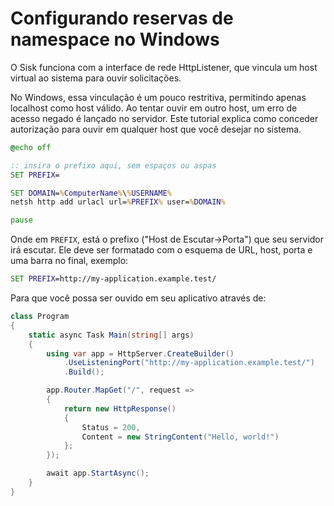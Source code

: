 # Configurando reservas de namespace no Windows

O Sisk funciona com a interface de rede HttpListener, que vincula um host virtual ao sistema para ouvir solicitações.

No Windows, essa vinculação é um pouco restritiva, permitindo apenas localhost como host válido. Ao tentar ouvir em outro host, um erro de acesso negado é lançado no servidor. Este tutorial explica como conceder autorização para ouvir em qualquer host que você desejar no sistema.

```bat
@echo off

:: insira o prefixo aqui, sem espaços ou aspas
SET PREFIX=

SET DOMAIN=%ComputerName%\%USERNAME%
netsh http add urlacl url=%PREFIX% user=%DOMAIN%

pause
```

Onde em `PREFIX`, está o prefixo ("Host de Escutar->Porta") que seu servidor irá escutar. Ele deve ser formatado com o esquema de URL, host, porta e uma barra no final, exemplo:

```bat
SET PREFIX=http://my-application.example.test/
```

Para que você possa ser ouvido em seu aplicativo através de:

```csharp
class Program
{
    static async Task Main(string[] args)
    {
        using var app = HttpServer.CreateBuilder()
            .UseListeningPort("http://my-application.example.test/")
            .Build();

        app.Router.MapGet("/", request =>
        {
            return new HttpResponse()
            {
                Status = 200,
                Content = new StringContent("Hello, world!")
            };
        });

        await app.StartAsync();
    }
}
```



